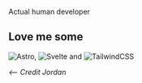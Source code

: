 Actual human developer 

## Love me some 
![Astro](https://img.shields.io/badge/astro-%232C2052.svg?style=for-the-badge&logo=astro&logoColor=white&style=plastic), 
![Svelte](https://img.shields.io/badge/svelte-%23f1413d.svg?style=for-the-badge&logo=svelte&logoColor=white&style=plastic) and 
![TailwindCSS](https://img.shields.io/badge/tailwindcss-%2338B2AC.svg?style=for-the-badge&logo=tailwind-css&logoColor=white&style=plastic)




_<-- Credit Jordan_

